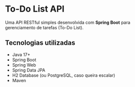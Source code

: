 # To-Do List API

Uma API RESTful simples desenvolvida com **Spring Boot** para gerenciamento de tarefas (To-Do List).

## Tecnologias utilizadas

- Java 17+
- Spring Boot
- Spring Web
- Spring Data JPA
- H2 Database (ou PostgreSQL, caso queira escalar)
- Maven
